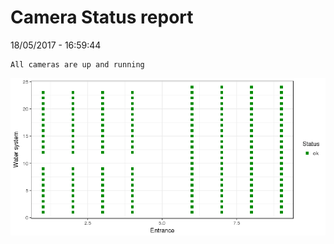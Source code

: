 Camera Status report
================
18/05/2017 - 16:59:44

    All cameras are up and running

![](camreport_files/figure-markdown_github/unnamed-chunk-2-1.png)
